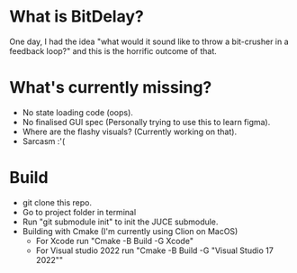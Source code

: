 # What is BitDelay?

One day, I had the idea "what would it sound like to throw a bit-crusher in a 
feedback loop?" and this is the horrific outcome of that.

# What's currently missing?

- No state loading code (oops).
- No finalised GUI spec (Personally trying to use this to learn figma).
- Where are the flashy visuals? (Currently working on that).
- Sarcasm :'(

# Build

- git clone this repo.
- Go to project folder in terminal
- Run "git submodule init" to init the JUCE submodule.
- Building with Cmake (I'm currently using Clion on MacOS)
  - For Xcode run "Cmake -B Build -G Xcode"
  - For Visual studio 2022 run "Cmake -B Build -G "Visual Studio 17 2022""